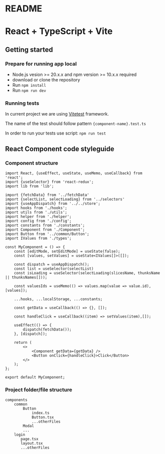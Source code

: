 # README

# React + TypeScript + Vite

## Getting started

### Prepare for running app local

-   Node.js vesion >= 20.x.x and npm version >= 10.x.x required
-   download or clone the repository
-   Run `npm install`<br />
-   Run `npm run dev` <br />

### Running tests

In current project we are using [Vitetest](https://vitest.dev/) framework.

The name of the test should follow pattern `{component-name}.test.ts`

In order to run your tests use script: `npm run test`<br />

## React Component code styleguide

### Component structure

    import React, {useEffect, useState, useMemo, useCallback} from 'react';
    import {useSelector} from 'react-redux';
    import lib from 'lib';

    import {fetchData} from '../fetchData'
    import {selectList, selectLoading} from '../selectors'
    import {useAppDispatch} from '../../store';
    import hooks from './hooks';
    import utils from './utils';
    import helper from './helper';
    import config from './config';
    import constants from './constants';
    import Component from './Component';
    import Button from '../common/Button';
    import IValues from './types';

    const MyComponent = () => {
        const [editMode, setEditMode] = useState(false);
        const [values, setValues] = useState<IValues[]>([]);

        const dispatch = useAppDispatch();
        const list = useSelector(selectList)
        const isLoading = useSelector(selectLoading(slicesName, thunksName || thunksNames[]));

        const valuesIds = useMemo(() => values.map(value => value.id), [values]);

        ...hooks, ...localStorage, ...constants;

        const getData = useCallback(() => {}, []);

        const handleClick = useCallback((item) => setValues(item),[]);

        useEffect(() => {
            dispatch(fetchData());
        }, [dispatch]);

        return (
            <>
                <Component getData={getData} />
                <Button onClick={handleClick}>Click</Button>
            </>
        );
    };

    export default MyComponent;

### Project folder/file structure

    components
        common
            Button
                index.ts
                Button.tsx
                ...otherFiles
            Modal
            ...
        login
           page.tsx
           layout.tsx
           ...otherFiles
